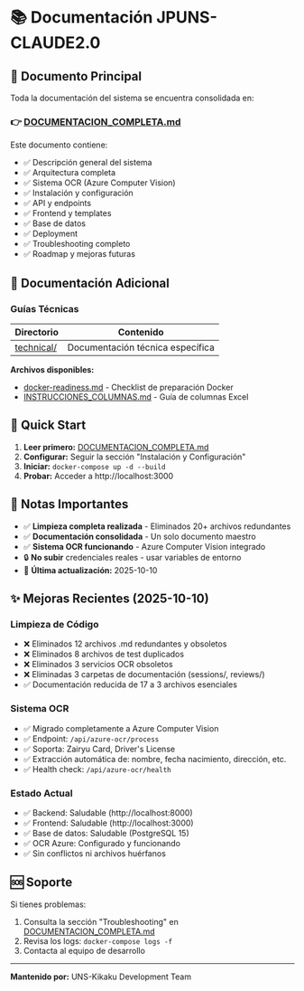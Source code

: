 # 📚 Documentación JPUNS-CLAUDE2.0

## 📖 Documento Principal

Toda la documentación del sistema se encuentra consolidada en:

### 👉 [DOCUMENTACION_COMPLETA.md](../DOCUMENTACION_COMPLETA.md)

Este documento contiene:
- ✅ Descripción general del sistema
- ✅ Arquitectura completa
- ✅ Sistema OCR (Azure Computer Vision)
- ✅ Instalación y configuración
- ✅ API y endpoints
- ✅ Frontend y templates
- ✅ Base de datos
- ✅ Deployment
- ✅ Troubleshooting completo
- ✅ Roadmap y mejoras futuras

## 📂 Documentación Adicional

### Guías Técnicas

| Directorio | Contenido |
|------------|-----------|
| [technical/](technical/) | Documentación técnica específica |

**Archivos disponibles:**
- [docker-readiness.md](technical/docker-readiness.md) - Checklist de preparación Docker
- [INSTRUCCIONES_COLUMNAS.md](technical/INSTRUCCIONES_COLUMNAS.md) - Guía de columnas Excel

## 🚀 Quick Start

1. **Leer primero:** [DOCUMENTACION_COMPLETA.md](../DOCUMENTACION_COMPLETA.md)
2. **Configurar:** Seguir la sección "Instalación y Configuración"
3. **Iniciar:** `docker-compose up -d --build`
4. **Probar:** Acceder a http://localhost:3000

## 📝 Notas Importantes

- ✅ **Limpieza completa realizada** - Eliminados 20+ archivos redundantes
- ✅ **Documentación consolidada** - Un solo documento maestro
- ✅ **Sistema OCR funcionando** - Azure Computer Vision integrado
- 🔒 **No subir** credenciales reales - usar variables de entorno
- 📅 **Última actualización:** 2025-10-10

## ✨ Mejoras Recientes (2025-10-10)

### Limpieza de Código
- ❌ Eliminados 12 archivos .md redundantes y obsoletos
- ❌ Eliminados 8 archivos de test duplicados
- ❌ Eliminados 3 servicios OCR obsoletos
- ❌ Eliminadas 3 carpetas de documentación (sessions/, reviews/)
- ✅ Documentación reducida de 17 a 3 archivos esenciales

### Sistema OCR
- ✅ Migrado completamente a Azure Computer Vision
- ✅ Endpoint: `/api/azure-ocr/process`
- ✅ Soporta: Zairyu Card, Driver's License
- ✅ Extracción automática de: nombre, fecha nacimiento, dirección, etc.
- ✅ Health check: `/api/azure-ocr/health`

### Estado Actual
- ✅ Backend: Saludable (http://localhost:8000)
- ✅ Frontend: Saludable (http://localhost:3000)
- ✅ Base de datos: Saludable (PostgreSQL 15)
- ✅ OCR Azure: Configurado y funcionando
- ✅ Sin conflictos ni archivos huérfanos

## 🆘 Soporte

Si tienes problemas:
1. Consulta la sección "Troubleshooting" en [DOCUMENTACION_COMPLETA.md](../DOCUMENTACION_COMPLETA.md)
2. Revisa los logs: `docker-compose logs -f`
3. Contacta al equipo de desarrollo

---

**Mantenido por:** UNS-Kikaku Development Team
